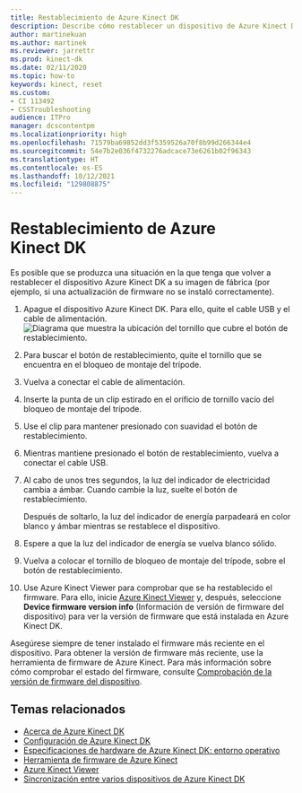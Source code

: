 ```yaml
---
title: Restablecimiento de Azure Kinect DK
description: Describe cómo restablecer un dispositivo de Azure Kinect DK a su imagen de fábrica.
author: martinekuan
ms.author: martinek
ms.reviewer: jarrettr
ms.prod: kinect-dk
ms.date: 02/11/2020
ms.topic: how-to
keywords: kinect, reset
ms.custom:
- CI 113492
- CSSTroubleshooting
audience: ITPro
manager: dcscontentpm
ms.localizationpriority: high
ms.openlocfilehash: 71579ba69852dd3f5359526a70f8b99d266344e4
ms.sourcegitcommit: 54e7b2e036f4732276adcace73e6261b02f96343
ms.translationtype: HT
ms.contentlocale: es-ES
ms.lasthandoff: 10/12/2021
ms.locfileid: "129808875"
---
```

# <a name="reset-azure-kinect-dk"></a>Restablecimiento de Azure Kinect DK

Es posible que se produzca una situación en la que tenga que volver a restablecer el dispositivo Azure Kinect DK a su imagen de fábrica (por ejemplo, si una actualización de firmware no se instaló correctamente).

1. Apague el dispositivo Azure Kinect DK. Para ello, quite el cable USB y el cable de alimentación.
  ![Diagrama que muestra la ubicación del tornillo que cubre el botón de restablecimiento.](media/reset-azure-kinect-dk-diagram.png)
1. Para buscar el botón de restablecimiento, quite el tornillo que se encuentra en el bloqueo de montaje del trípode.
1. Vuelva a conectar el cable de alimentación.
1. Inserte la punta de un clip estirado en el orificio de tornillo vacío del bloqueo de montaje del trípode.
1. Use el clip para mantener presionado con suavidad el botón de restablecimiento.
1. Mientras mantiene presionado el botón de restablecimiento, vuelva a conectar el cable USB.
1. Al cabo de unos tres segundos, la luz del indicador de electricidad cambia a ámbar. Cuando cambie la luz, suelte el botón de restablecimiento.  
   
   Después de soltarlo, la luz del indicador de energía parpadeará en color blanco y ámbar mientras se restablece el dispositivo. 
1. Espere a que la luz del indicador de energía se vuelva blanco sólido.
1. Vuelva a colocar el tornillo de bloqueo de montaje del trípode, sobre el botón de restablecimiento.
1. Use Azure Kinect Viewer para comprobar que se ha restablecido el firmware. Para ello, inicie [Azure Kinect Viewer](azure-kinect-viewer.md) y, después, seleccione **Device firmware version info** (Información de versión de firmware del dispositivo) para ver la versión de firmware que está instalada en Azure Kinect DK.

Asegúrese siempre de tener instalado el firmware más reciente en el dispositivo. Para obtener la versión de firmware más reciente, use la herramienta de firmware de Azure Kinect. Para más información sobre cómo comprobar el estado del firmware, consulte [Comprobación de la versión de firmware del dispositivo](azure-kinect-firmware-tool.md#check-device-firmware-version).

## <a name="related-topics"></a>Temas relacionados

- [Acerca de Azure Kinect DK](about-azure-kinect-dk.md)
- [Configuración de Azure Kinect DK](set-up-azure-kinect-dk.md)
- [Especificaciones de hardware de Azure Kinect DK: entorno operativo](hardware-specification.md#operating-environment)
- [Herramienta de firmware de Azure Kinect](azure-kinect-firmware-tool.md)
- [Azure Kinect Viewer](azure-kinect-viewer.md)
- [Sincronización entre varios dispositivos de Azure Kinect DK](multi-camera-sync.md)
